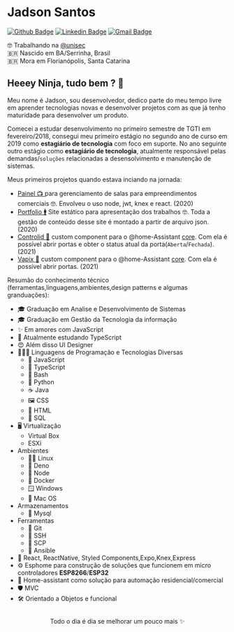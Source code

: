 # Jadson Santos

[![Github Badge](https://img.shields.io/badge/-jadson179-6633cc?style=flat-square&logo=Github&logoColor=white&link=http://github.com/jadson179)](http://github.com/jadson179) 
[![Linkedin Badge](https://img.shields.io/badge/-Jadson%20Santos-6633cc?style=flat-square&logo=Linkedin&logoColor=white&link=www.linkedin.com/in/jadson-santos-a9aa9b145/)](https://www.linkedin.com/in/jadson-santos-a9aa9b145/) 
[![Gmail Badge](https://img.shields.io/badge/-mailto:jadson44.santos@gmail.com-6633cc?style=flat-square&logo=Gmail&logoColor=white&link=mailto:jadson44.santos@gmail.com)](mailto:jadson44.santos@gmail.com)  

🤓 Trabalhando na [@unisec](https://github.com/unisec/) <br>
🇧🇷 Nascido em BA/Serrinha, Brasil <br>
🇧🇷 Mora em Florianópolis, Santa Catarina

## Heeey Ninja, tudo bem ? 👋 

Meu nome é Jadson, sou desenvolvedor, dedico parte do meu tempo livre em aprender tecnologias novas e desenvolver projetos com as que já tenho maturidade para desenvolver um produto.

Comecei a estudar desenvolvimento no primeiro semestre de TGTI em fevereiro/2018, consegui meu primeiro estágio no segundo ano de curso em 2019 como **estagiário de tecnologia** com foco em suporte. No ano seguinte outro estágio como **estagiário de tecnologia**, atualmente responsável pelas demandas/`soluções` relacionadas a desensolvimento e manutenção de sistemas.

Meus primeiros projetos quando estava inciando na jornada:

- [Painel 📺 ](https://github.com/jadson179/PAINEL) para gerenciamento de salas para empreendimentos comerciais 🤓. Envolveu o uso node, jwt, knex e react. (2020)
- [Portfolio 🚹](https://github.com/jadson179/PORTFOLIO) Site estático para apresentação dos trabalhos  🤓. Toda a gestão de conteúdo desse site é montado a partir de arquivo json. (2020)
- [Controlid 🔐](https://github.com/jadson179/controlid) custom component para o @home-Assistant [core](https://github.com/home-assistant/core). Com ela é possível abrir portas e obter o status atual da porta(`Aberta`/`Fechada`). (2021)
- [Vapix 🔐](https://github.com/jadson179/vapix) custom component para o @home-Assistant [core](https://github.com/home-assistant/core). Com ela é possível abrir portas. (2021)


Resumão do conhecimento técnico (ferramentas,linguagens,ambientes,design patterns e algumas granduações):

* 🎓 Graduação em Analise e Desenvolvimento de Sistemas
* 🎓 Graduação em Gestão da Tecnologia da informação
* ✨ Em amores com JavaScript
* 💪 Atualmente estudando TypeScript
* 😍 Além disso UI Designer
* 💙💜🤎 Linguagens de Programação e Tecnologias Diversas
  * 💛 JavaScript 
  * 💙 TypeScript
  * 🖤 Bash
  * 🤎 Python
  * ☕️ Java
  * 🖼 CSS
  * 💙 HTML
  * 🤍 SQL
* 🖥 Virtualização
    * Virtual Box
    * ESXi
* Ambientes
  * 🥷🏽 Linux
  * 🦖 Deno
  * 🦎 Node
  * 🐳 Docker
  * 🪟 Windows
  * 🍎 Mac OS
* Armazenamentos
  * 💙 Mysql
* Ferramentas
  * 💙 Git
  * 💙 SSH
  * 💙 SCP
  * 💙 Ansible
* 🌟 React, ReactNative, Styled Components,Expo,Knex,Express
* ⚙️ Esphome para construção de soluções que funcionem em micro controladores **ESP8266**/**ESP32**
* 🔩 Home-assistant como solução para automação residencial/comercial
* 🛡 MVC
* 🛠 Orientado a Objetos e funcional

##

<p align="center"> Todo o dia é dia se melhorar um pouco mais ✨ </p>
